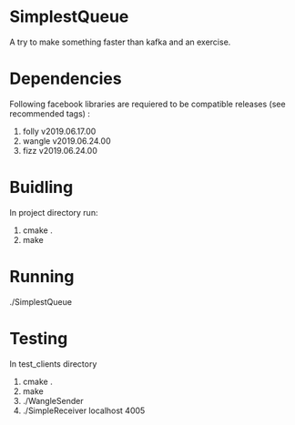 # SimplestQueue
A try to make something faster than kafka and an exercise.

# Dependencies
  Following facebook libraries are requiered to be compatible releases (see recommended tags) :
  1. folly v2019.06.17.00
  2. wangle v2019.06.24.00
  3. fizz v2019.06.24.00

# Buidling
  In project directory run:
  1. cmake .
  2. make

# Running
  ./SimplestQueue
  
# Testing
  In test_clients directory
  1. cmake .
  2. make
  3. ./WangleSender
  4. ./SimpleReceiver localhost 4005
